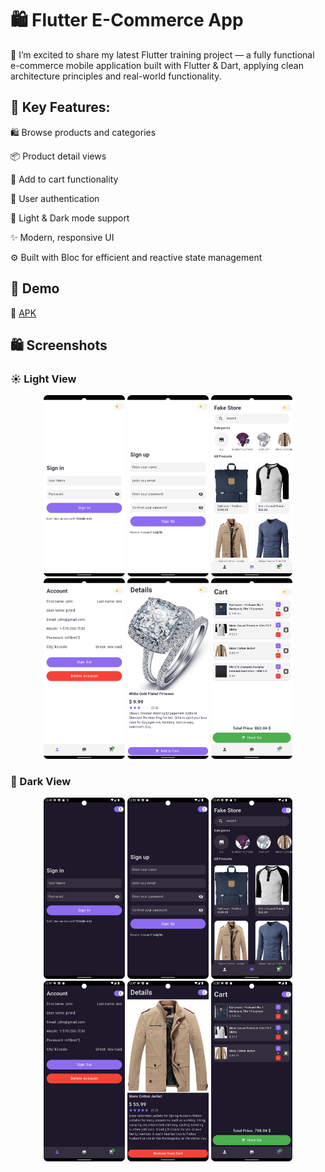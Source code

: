 # 🛍️ Flutter E-Commerce App

🚀 I’m excited to share my latest Flutter training project — a fully functional e-commerce mobile application built with Flutter & Dart, applying clean architecture principles and real-world functionality.

## 📱 Key Features:

🛍️ Browse products and categories

📦 Product detail views

🛒 Add to cart functionality

🔐 User authentication

🎨 Light & Dark mode support

✨ Modern, responsive UI

⚙️ Built with Bloc for efficient and reactive state management

## 🔗 Demo
📲 [APK](https://drive.google.com/file/d/1no5UTpOCzob0hP5UO6tr_tyvobH_N7NT/view)


## 🛍️ Screenshots

### ☀️ Light View
<p align="center">
  <img src="https://github.com/HusseinJdeed1/fakestore/blob/master/assets/images/1.png?raw=true" width="130"/>
  <img src="https://github.com/HusseinJdeed1/fakestore/blob/master/assets/images/6.png?raw=true" width="130"/>
  <img src="https://github.com/HusseinJdeed1/fakestore/blob/master/assets/images/2.png?raw=true" width="130"/>
  <img src="https://github.com/HusseinJdeed1/fakestore/blob/master/assets/images/3.png?raw=true" width="130"/>
  <img src="https://github.com/HusseinJdeed1/fakestore/blob/master/assets/images/4.png?raw=true" width="130"/>
  <img src="https://github.com/HusseinJdeed1/fakestore/blob/master/assets/images/5.png?raw=true" width="130"/>
</p>

### 🌙 Dark View
<p align="center">
  <img src="https://github.com/HusseinJdeed1/fakestore/blob/master/assets/images/1a.png?raw=true" width="130"/>
  <img src="https://github.com/HusseinJdeed1/fakestore/blob/master/assets/images/6a.png?raw=true" width="130"/>
  <img src="https://github.com/HusseinJdeed1/fakestore/blob/master/assets/images/2a.png?raw=true" width="130"/>
  <img src="https://github.com/HusseinJdeed1/fakestore/blob/master/assets/images/3a.png?raw=true" width="130"/>
  <img src="https://github.com/HusseinJdeed1/fakestore/blob/master/assets/images/4a.png?raw=true" width="130"/>
  <img src="https://github.com/HusseinJdeed1/fakestore/blob/master/assets/images/5a.png?raw=true" width="130"/>
</p>
